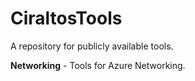 # CiraltosTools
A repository for publicly available tools.

**Networking** - Tools for Azure Networking.
